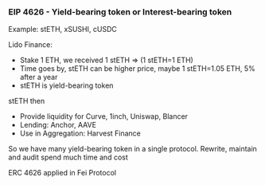 ### EIP 4626 - Yield-bearing token or Interest-bearing token

Example: stETH, xSUSHI, cUSDC

Lido Finance: 

+ Stake 1 ETH, we received 1 stETH => (1 stETH=1 ETH)
+ Time goes by, stETH can be higher price, maybe 1 stETH=1.05 ETH, 5% after a year
+ stETH is yield-bearing token

stETH then 
+ Provide liquidity for Curve, 1inch, Uniswap, Blancer
+ Lending: Anchor, AAVE
+ Use in Aggregation: Harvest Finance

So we have many yield-bearing token in a single protocol. Rewrite, maintain and audit spend much time and cost

ERC 4626 applied in Fei Protocol
